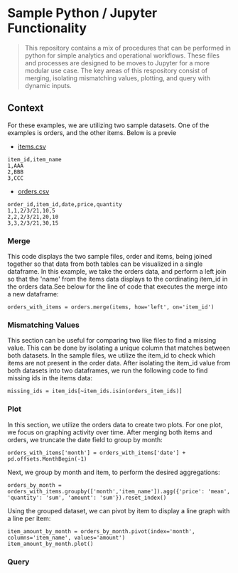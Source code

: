 # Sample Python / Jupyter Functionality

> This repository contains a mix of procedures that can be performed in python for simple analytics and operational workflows. These files and processes are designed to be moves to Jupyter for a more modular use case.
> The key areas of this respository consist of merging, isolating mismatching values, plotting, and query with dynamic inputs.

## Context
For these examples, we are utilizing two sample datasets. One of the examples is orders, and the other items. Below is a previe
* [items.csv](items.csv)
```
item_id,item_name
1,AAA
2,BBB
3,CCC
```
* [orders.csv](orders.csv)
```
order_id,item_id,date,price,quantity
1,1,2/3/21,10,5
2,2,2/3/21,20,10
3,3,2/3/21,30,15
```
### Merge
This code displays the two sample files, order and items, being joined together so that data from both tables can be visualized in a single dataframe. In this example, we take the orders data, and perform a left join so that the 'name' from the items data displays to the cordinating item_id in the orders data.See below for the line of code that executes the merge into a new dataframe:
```
orders_with_items = orders.merge(items, how='left', on='item_id')
```
### Mismatching Values
This section can be useful for comparing two like files to find a missing value. This can be done by isolating a unique column that matches between both datasets. In the sample files, we utilize the item_id to check which items are not present in the order data. After isolating the item_id value from both datasets into two dataframes, we run the following code to find missing ids in the items data: 
```
missing_ids = item_ids[~item_ids.isin(orders_item_ids)]

```
### Plot
In this section, we utilize the orders data to create two plots. For one plot, we focus on graphing activity over time. After merging both items and orders, we truncate the date field to group by month:
```
orders_with_items['month'] = orders_with_items['date'] + pd.offsets.MonthBegin(-1)

```
Next, we group by month and item, to perform the desired aggregations:
```
orders_by_month = orders_with_items.groupby(['month','item_name']).agg({'price': 'mean', 'quantity': 'sum', 'amount': 'sum'}).reset_index()

```
Using the grouped dataset, we can pivot by item to display a line graph with a line per item:
```
item_amount_by_month = orders_by_month.pivot(index='month', columns='item_name', values='amount')
item_amount_by_month.plot()
```
### Query
```
```

